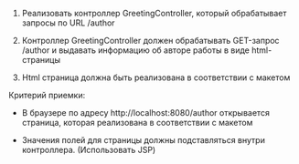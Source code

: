 1. Реализовать контроллер GreetingController, который обрабатывает запросы по URL /author

2. Контроллер GreetingController должен обрабатывать GET-запрос /author и выдавать информацию об авторе работы в виде html-страницы

3. Html страница должна быть реализована в соответствии с макетом

Критерий приемки:

- В браузере по адресу http://localhost:8080/author открывается страница, которая реализована в соответствии с макетом

- Значения полей для страницы должны подставляться внутри контроллера. (Использовать JSP)